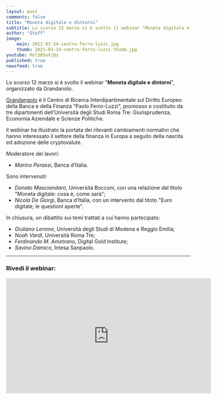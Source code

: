 ```yaml
---
layout: post
comments: false
title: "Moneta digitale e dintorni"
subtitle: Lo scorso 12 marzo si è svolto il webinar "Moneta digitale e dintorni", organizzato da Grandanolo, il Centro di Ricerca Interdipartimentale sul Diritto Europeo della Banca e della Finanza “Paolo Ferro-Luzzi", che ha illustrato la portata dei rilevanti cambiamenti normativi che hanno interessato il settore della finanza in Europa a seguito della nascita ed adozione delle cryptovalute. 
author: "Staff"
image:
    main: 2021-03-24-centro-ferro-luzzi.jpg
    thumb: 2021-03-24-centro-ferro-luzzi-thumb.jpg
youtube: MxlS0SeXjQs
published: true
newsfeed: true
---
```


Lo scorso 12 marzo si è svolto il webinar "**Moneta digitale e dintorni**", organizzato da Grandanolo.

[Grandangolo](https://www.uniroma3.it/ateneo/centri/centri-di-ricerca-interdipartimentali/centro-di-ricerca-interdipartimentale-sul-diritto-europeo-della-banca-e-della-finanza-paolo-ferro-luzzi/) è il Centro di Ricerca Interdipartimentale sul Diritto Europeo della Banca e della Finanza “Paolo Ferro-Luzzi", promosso e costituito da tre dipartimenti dell’Università degli Studi Roma Tre: Giurisprudenza, Economia Aziendale e Scienze Politiche.

Il webinar ha illustrato la portata dei rilevanti cambiamenti normativi che hanno interessato il settore della finanza in Europa a seguito della nascita ed adozione delle cryptovalute. 

Moderatore dei lavori:
- _Marino Perassi_, Banca d’Italia.

Sono intervenuti: 
- _Donato Masciandaro_, Università Bocconi, con una relazione dal titolo 
"Moneta digitale: cosa è, come sarà";
- _Nicola De Giorgi_, Banca d’Italia, con un intervento dal titoto "Euro digitale; le questioni aperte".

In chiusura, un dibattito sui temi trattati a cui hanno partecipato:
- _Giuliano Lemme_, Università degli Studi di Modena e Reggio Emilia;
- _Noah Vardi_, Università Roma Tre;
- _Ferdinando M. Ametrano_, Digital Gold Institute;
- _Savino Damico_, Intesa Sanpaolo.

---

### Rivedi il webinar:

<div class='embed-container'>
    <iframe width="560" height="315" 
    src="https://www.youtube.com/embed/MxlS0SeXjQs" 
    frameborder="0" allow="accelerometer; autoplay; clipboard-write; encrypted-media; gyroscope; picture-in-picture"
    allowfullscreen>
    </iframe>
</div>
